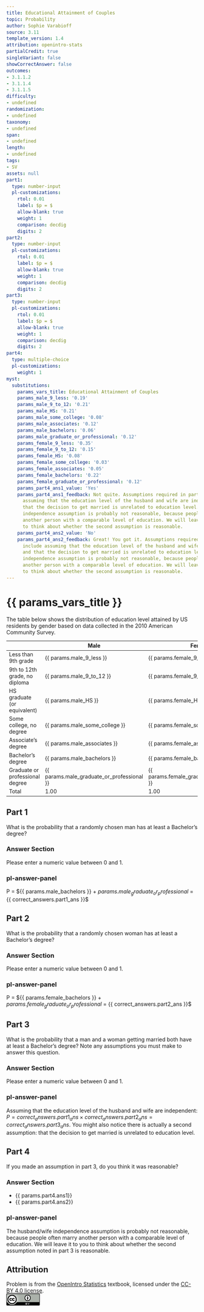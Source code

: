 ```yaml
---
title: Educational Attainment of Couples
topic: Probability
author: Sophie Varabioff
source: 3.11
template_version: 1.4
attribution: openintro-stats
partialCredit: true
singleVariant: false
showCorrectAnswer: false
outcomes:
- 3.1.1.2
- 3.1.1.4
- 3.1.1.5
difficulty:
- undefined
randomization:
- undefined
taxonomy:
- undefined
span:
- undefined
length:
- undefined
tags:
- SV
assets: null
part1:
  type: number-input
  pl-customizations:
    rtol: 0.01
    label: $p = $
    allow-blank: true
    weight: 1
    comparison: decdig
    digits: 2
part2:
  type: number-input
  pl-customizations:
    rtol: 0.01
    label: $p = $
    allow-blank: true
    weight: 1
    comparison: decdig
    digits: 2
part3:
  type: number-input
  pl-customizations:
    rtol: 0.01
    label: $p = $
    allow-blank: true
    weight: 1
    comparison: decdig
    digits: 2
part4:
  type: multiple-choice
  pl-customizations:
    weight: 1
myst:
  substitutions:
    params_vars_title: Educational Attainment of Couples
    params_male_9_less: '0.19'
    params_male_9_to_12: '0.21'
    params_male_HS: '0.21'
    params_male_some_college: '0.08'
    params_male_associates: '0.12'
    params_male_bachelors: '0.06'
    params_male_graduate_or_professional: '0.12'
    params_female_9_less: '0.35'
    params_female_9_to_12: '0.15'
    params_female_HS: '0.08'
    params_female_some_college: '0.03'
    params_female_associates: '0.05'
    params_female_bachelors: '0.22'
    params_female_graduate_or_professional: '0.12'
    params_part4_ans1_value: 'Yes'
    params_part4_ans1_feedback: Not quite. Assumptions required in part 3 include
      assuming that the education level of the husband and wife are independent and
      that the decision to get married is unrelated to education level. The husband/wife
      independence assumption is probably not reasonable, because people often marry
      another person with a comparable level of education. We will leave it to you
      to think about whether the second assumption is reasonable.
    params_part4_ans2_value: 'No'
    params_part4_ans2_feedback: Great! You got it. Assumptions required in part 3
      include assuming that the education level of the husband and wife are independent
      and that the decision to get married is unrelated to education level. The husband/wife
      independence assumption is probably not reasonable, because people often marry
      another person with a comparable level of education. We will leave it to you
      to think about whether the second assumption is reasonable.
---
```

# {{ params_vars_title }}
The table below shows the distribution of education level attained by US residents by gender based on data collected in the 2010 American Community Survey.

<!-- |                                 | Male | Female |
|---------------------------------|------|--------|
| Less than 9th grade             | 0.07 | 0.13   |
| 9th to 12th grade, no diploma   | 0.10 | 0.09   |
| HS graduate (or equivalent)     | 0.30 | 0.20   |
| Some college, no degree         | 0.22 | 0.24   |
| Associate’s degree              | 0.06 | 0.08   |
| Bachelor’s degree               | 0.16 | 0.17   |
| Graduate or professional degree | 0.09 | 0.09   |
| Total                           | 1.00 | 1.00   | -->

|                                 | Male | Female |
|---------------------------------|------|--------|
| Less than 9th grade             | {{ params.male_9_less }} | {{ params.female_9_less }}   |
| 9th to 12th grade, no diploma   | {{ params.male_9_to_12 }} | {{ params.female_9_to_12 }}   |
| HS graduate (or equivalent)     | {{ params.male_HS }} | {{ params.female_HS }}   |
| Some college, no degree         | {{ params.male_some_college }} | {{ params.female_some_college }}   |
| Associate’s degree              | {{ params.male_associates }} | {{ params.female_associates }}   |
| Bachelor’s degree               | {{ params.male_bachelors }} | {{ params.female_bachelors }}   |
| Graduate or professional degree | {{ params.male_graduate_or_professional }} | {{ params.female_graduate_or_professional }}   |
| Total                           | 1.00 | 1.00   |

<!-- The table below shows the distribution of education level attained by US residents by gender based on data collected in the ${{ params.description.num1 }}$ American Community Survey. centertabularl p{7cm} c c } &                                       & $\multicolumn{2}{c}{\textit{Gender}}$
 3-4&                                                   & Male  & Female
 2-4& Less than 9th grade                               & ${{ params.description.num2 }}$  & ${{ params.description.num3 }}$
 & 9th to 12th grade, no diploma                     & ${{ params.description.num4 }}$  & ${{ params.description.num5 }}$
 $\textit{Highest}$    & HS graduate (or equivalent)   & ${{ params.description.num6 }}$  & ${{ params.description.num7 }}$
 $\textit{education}$  & Some college, no degree       & ${{ params.description.num8 }}$  & ${{ params.description.num9 }}$
 $\textit{attained}$   & Associate's degree            & ${{ params.description.num10 }}$  & ${{ params.description.num11 }}$
 & Bachelor's degree                                 & ${{ params.description.num12 }}$  & ${{ params.description.num13 }}$
 & Graduate or professional degree                   & ${{ params.description.num14 }}$  & ${{ params.description.num15 }}$
 2-4& Total                                             & ${{ params.description.num16 }}$  & ${{ params.description.num17 }}$ tabularcenter -->

## Part 1

What is the probability that a randomly chosen man has at least a Bachelor’s degree?

### Answer Section

Please enter a numeric value between 0 and 1.

### pl-answer-panel

P = ${{ params.male_bachelors }} + ${{ params.male_graduate_or_professional }}$ = {{ correct_answers.part1_ans }}$

## Part 2

What is the probability that a randomly chosen woman has at least a Bachelor’s degree?

### Answer Section

Please enter a numeric value between 0 and 1.

### pl-answer-panel

P = ${{ params.female_bachelors }} + ${{ params.female_graduate_or_professional }}$ = {{ correct_answers.part2_ans }}$

## Part 3

What is the probability that a man and a woman getting married both have at least a Bachelor’s degree?
Note any assumptions you must make to answer this question.

### Answer Section

Please enter a numeric value between 0 and 1.

### pl-answer-panel

Assuming that the education level of the husband and wife are independent: $P = {{ correct_answers.part1_ans }} \times {{ correct_answers.part2_ans }} = {{ correct_answers.part3_ans }}$. You might also notice there is actually a second assumption: that the decision to get married is unrelated to education level.

## Part 4

If you made an assumption in part 3, do you think it was reasonable?

### Answer Section

- {{ params.part4.ans1}}
- {{ params.part4.ans2}}

### pl-answer-panel

The husband/wife independence assumption is probably not reasonable, because people often marry another person with a comparable level of education. We will leave it to you to think about whether the second assumption noted in part 3 is reasonable.

## Attribution

Problem is from the [OpenIntro Statistics](https://openintro.org/book/os/) textbook, licensed under the [CC-BY 4.0 license](https://creativecommons.org/licenses/by/4.0/).<br>![Image representing the Creative Commons 4.0 BY license.](https://raw.githubusercontent.com/firasm/bits/master/by.png)